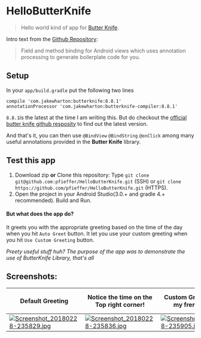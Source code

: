 # HelloButterKnife
> Hello world kind of app for [Butter Knife](http://jakewharton.github.io/butterknife/).

Intro text from the [Github Repository](https://github.com/JakeWharton/butterknife):
> Field and method binding for Android views which uses annotation processing to generate boilerplate code for you.


## Setup
In your `app/build.gradle` put the following two lines
```
compile 'com.jakewharton:butterknife:8.8.1'  
annotationProcessor 'com.jakewharton:butterknife-compiler:8.8.1'
```

`8.8.1`is the latest at the time I am writing this. But do checkout the [official butter knife github resposity](https://github.com/JakeWharton/butterknife) to find out the latest version.

And that's it, you can then use `@BindView` `@BindString` `@onClick` among many useful annotations provided in the  **Butter Knife** library.

## Test this app

1.  Download zip **or** Clone this repository:  Type  `git clone git@github.com:pfieffer/HelloButterKnife.git` (SSH) or `git clone https://github.com/pfieffer/HelloButterKnife.git` (HTTPS).
2. Open the project in your Android Studio(3.0.+ and gradle 4.+ recommended). Build and Run.

#### But what does the app do?
It greets you with the appropriate greeting based on the time of the day when you hit `Auto Greet` button.
It let you use your custom greeting when you hit `Use Custom Greeting` button.

*Preety useful stuff huh? The purpose of the app was to demonstrate the use of ButterKnife Library, that's all*

## Screenshots: 
| Default Greeting | Notice the time on the Top right corner! | Custom Greeting,turn my french ON!! | Past 12 in the night. Woah!......I am pathetic!!  |            
|--|--|--|--|
| [![Screenshot_20180228-235829.jpg](https://s18.postimg.org/uiclsk9s9/Screenshot_20180228-235829.jpg)](https://postimg.org/image/7tneszsed/) | [![Screenshot_20180228-235836.jpg](https://s18.postimg.org/v7ve4xi1l/Screenshot_20180228-235836.jpg)](https://postimg.org/image/dhtpjw4gl/) | [![Screenshot_20180228-235905.jpg](https://s18.postimg.org/vxe6hay0p/Screenshot_20180228-235905.jpg)](https://postimg.org/image/5cbnlqvn9/) | [![Screenshot_20180301-002027.jpg](https://s18.postimg.org/f9moesvjd/Screenshot_20180301-002027.jpg)](https://postimg.org/image/vkmsb4811/) |

 

